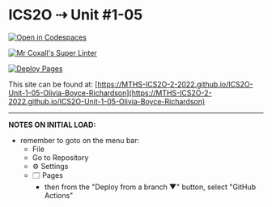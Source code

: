 # ICS2O ⇢ Unit #1-05

[![Open in Codespaces](https://classroom.github.com/assets/launch-codespace-f4981d0f882b2a3f0472912d15f9806d57e124e0fc890972558857b51b24a6f9.svg)](https://classroom.github.com/open-in-codespaces?assignment_repo_id=10238111)

[![Mr Coxall's Super Linter](https://github.com/MTHS-ICS2O-2-2022/ICS2O-Unit-1-05-Olivia-Boyce-Richardson/workflows/Mr%20Coxall's%20Super%20Linter/badge.svg)](https://github.com/MTHS-ICS2O-2-2022/ICS2O-Unit-1-05-Olivia-Boyce-Richardson/actions)

[![Deploy Pages](https://github.com/MTHS-ICS2O-2-2022/ICS2O-Unit-1-05-Olivia-Boyce-Richardson/workflows/Deploy%20Pages/badge.svg)](https://github.com/MTHS-ICS2O-2-2022/ICS2O-Unit-1-05-Olivia-Boyce-Richardson/actions)

This site can be found at: [https://MTHS-ICS2O-2-2022.github.io/ICS2O-Unit-1-05-Olivia-Boyce-Richardson](https://MTHS-ICS2O-2-2022.github.io/ICS2O-Unit-1-05-Olivia-Boyce-Richardson)

---

**NOTES ON INITIAL LOAD:**
- remember to goto on the menu bar:
  - File
  - Go to Repository
  - ⚙ Settings
  - 🗔 Pages
    - then from the "Deploy from a branch ▼" button, select "GitHub Actions"
